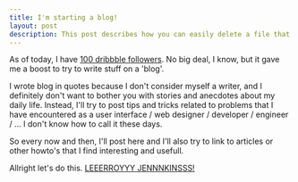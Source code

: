 ```yaml
---
title: I'm starting a blog!
layout: post
description: This post describes how you can easily delete a file that's in use on OS X using a few simpel terminal commands
---
```

As of today, I have [100 dribbble followers](http://dribbble.com/brtdv). No big deal, I know, but it gave me a boost to try to write stuff on a 'blog'.

I wrote blog in quotes because I don't consider myself a writer, and I definitely don't want to bother you with stories and anecdotes about my daily life. Instead, I'll try to post tips and tricks related to problems that I have encountered as a user interface / web designer / developer / engineer / ... I don't know how to call it these days.

So every now and then, I'll post here and I'll also try to link to articles or other howto's that I find interesting and usefull.

Allright let's do this. [LEEERROYYY JENNNKINSSS!](http://www.youtube.com/watch?v=LkCNJRfSZBU)
